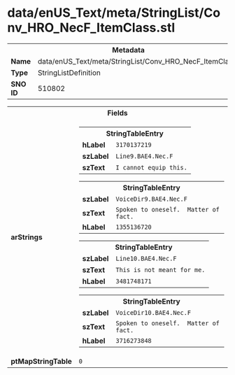 <h1>data/enUS_Text/meta/StringList/Conv_HRO_NecF_ItemClass.stl</h1><table><tr><th colspan="100%">Metadata</th></tr><tr><td><b>Name</b></td><td>data/enUS_Text/meta/StringList/Conv_HRO_NecF_ItemClass.stl</td></tr><tr><td><b>Type</b></td><td>StringListDefinition</td></tr><tr><td><b>SNO ID</b></td><td>510802</td></tr></table>

<table><tr><th colspan="100%">Fields</th></tr><tr><td><b>arStrings</b></td><td><table><tr><th colspan="100%">StringTableEntry</th></tr><tr><td><b>hLabel</b></td><td><code>3170137219</code></td></tr><tr><td><b>szLabel</b></td><td><code>Line9.BAE4.Nec.F</code></td></tr><tr><td><b>szText</b></td><td><code>I cannot equip this.</code></td></tr></table>


<table><tr><th colspan="100%">StringTableEntry</th></tr><tr><td><b>szLabel</b></td><td><code>VoiceDir9.BAE4.Nec.F</code></td></tr><tr><td><b>szText</b></td><td><code>Spoken to oneself.  Matter of fact.</code></td></tr><tr><td><b>hLabel</b></td><td><code>1355136720</code></td></tr></table>


<table><tr><th colspan="100%">StringTableEntry</th></tr><tr><td><b>szLabel</b></td><td><code>Line10.BAE4.Nec.F</code></td></tr><tr><td><b>szText</b></td><td><code>This is not meant for me.</code></td></tr><tr><td><b>hLabel</b></td><td><code>3481748171</code></td></tr></table>


<table><tr><th colspan="100%">StringTableEntry</th></tr><tr><td><b>szLabel</b></td><td><code>VoiceDir10.BAE4.Nec.F</code></td></tr><tr><td><b>szText</b></td><td><code>Spoken to oneself.  Matter of fact.</code></td></tr><tr><td><b>hLabel</b></td><td><code>3716273848</code></td></tr></table>


</td></tr><tr><td><b>ptMapStringTable</b></td><td><code>0</code></td></tr></table>

